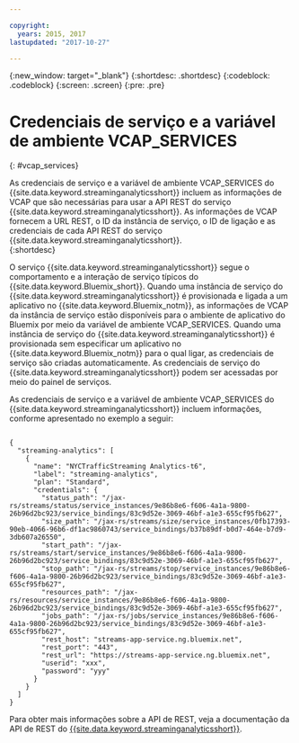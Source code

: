```yaml
---

copyright:
  years: 2015, 2017
lastupdated: "2017-10-27"

---
```


<!-- Attribute definitions -->
{:new_window: target="_blank"}
{:shortdesc: .shortdesc}
{:codeblock: .codeblock}
{:screen: .screen}
{:pre: .pre}

# Credenciais de serviço e a variável de ambiente VCAP_SERVICES
{: #vcap_services}

As credenciais de serviço e a variável de ambiente VCAP_SERVICES do {{site.data.keyword.streaminganalyticsshort}} incluem as informações de VCAP que são
necessárias para usar a API REST do serviço {{site.data.keyword.streaminganalyticsshort}}. As informações de VCAP fornecem a URL REST, o ID da instância de
serviço, o ID de ligação e as credenciais de cada API REST do serviço {{site.data.keyword.streaminganalyticsshort}}.  
{:shortdesc}


O serviço {{site.data.keyword.streaminganalyticsshort}} segue o comportamento e a interação de serviço típicos do
{{site.data.keyword.Bluemix_short}}. Quando uma instância de serviço do {{site.data.keyword.streaminganalyticsshort}} é provisionada e ligada a um aplicativo no {{site.data.keyword.Bluemix_notm}}, as informações de VCAP da instância de serviço estão disponíveis para o ambiente de aplicativo do Bluemix por meio da variável de ambiente VCAP_SERVICES. Quando uma instância de serviço do {{site.data.keyword.streaminganalyticsshort}} é provisionada sem especificar um aplicativo no {{site.data.keyword.Bluemix_notm}} para o qual ligar, as credenciais de serviço são criadas automaticamente. As
credenciais de serviço do {{site.data.keyword.streaminganalyticsshort}} podem ser acessadas por meio do painel de serviços.


As credenciais de serviço e a variável de ambiente VCAP_SERVICES do {{site.data.keyword.streaminganalyticsshort}} incluem informações, conforme
apresentado no exemplo a seguir:

<pre><code>
{
  "streaming-analytics": [
    {
      "name": "NYCTrafficStreaming Analytics-t6",
      "label": "streaming-analytics",
      "plan": "Standard",
      "credentials": {
        "status_path": "/jax-rs/streams/status/service_instances/9e86b8e6-f606-4a1a-9800-26b96d2bc923/service_bindings/83c9d52e-3069-46bf-a1e3-655cf95fb627",
        "size_path": "/jax-rs/streams/size/service_instances/0fb17393-90eb-4066-96b6-df1ac9860743/service_bindings/b37b89df-b0d7-464e-b7d9-3db607a26550",
        "start_path": "/jax-rs/streams/start/service_instances/9e86b8e6-f606-4a1a-9800-26b96d2bc923/service_bindings/83c9d52e-3069-46bf-a1e3-655cf95fb627",
        "stop_path": "/jax-rs/streams/stop/service_instances/9e86b8e6-f606-4a1a-9800-26b96d2bc923/service_bindings/83c9d52e-3069-46bf-a1e3-655cf95fb627",
        "resources_path": "/jax-rs/resources/service_instances/9e86b8e6-f606-4a1a-9800-26b96d2bc923/service_bindings/83c9d52e-3069-46bf-a1e3-655cf95fb627",
        "jobs_path": "/jax-rs/jobs/service_instances/9e86b8e6-f606-4a1a-9800-26b96d2bc923/service_bindings/83c9d52e-3069-46bf-a1e3-655cf95fb627",
        "rest_host": "streams-app-service.ng.bluemix.net",
        "rest_port": "443",
        "rest_url": "https://streams-app-service.ng.bluemix.net",
        "userid": "xxx",
        "password": "yyy"
      }
    }
  ]
}	  
</code></pre>

Para obter mais informações sobre a API de REST, veja a documentação da API de REST do
[{{site.data.keyword.streaminganalyticsshort}}](https://console.ng.bluemix.net/apidocs/220).
